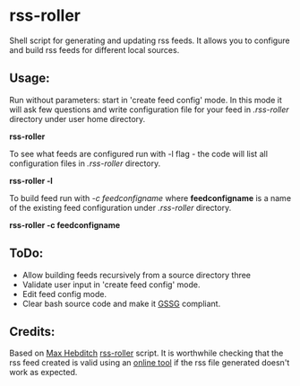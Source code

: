 rss-roller
==========

Shell script for generating and updating rss feeds. It allows you to configure and build rss feeds for different local sources.

## Usage:

Run without parameters: start in 'create feed config' mode.
In this mode it will ask few questions and write configuration file for your feed in _.rss-roller_ directory under user home directory.

**rss-roller**

To see what feeds are configured run with -l flag - the code will list all configuration files in _.rss-roller_ directory.

**rss-roller -l**

To build feed run with _-c feedconfigname_ where **feedconfigname** is a name of the existing feed configuration under _.rss-roller_ directory.

**rss-roller -c feedconfigname**

## ToDo:

- Allow building feeds recursively from a source directory three
- Validate user input in 'create feed config' mode.
- Edit feed config mode.
- Clear bash source code and make it [GSSG](https://google.github.io/styleguide/shell.xml) compliant.

## Credits:

Based on [Max Hebditch](http://maxhebditch.co.uk/) [rss-roller](https://github.com/maxhebditch/rss-roller) script.
It is worthwhile checking that the rss feed created is valid using an [online tool](http://validator.w3.org/feed/) if the rss file generated doesn't work as expected.
